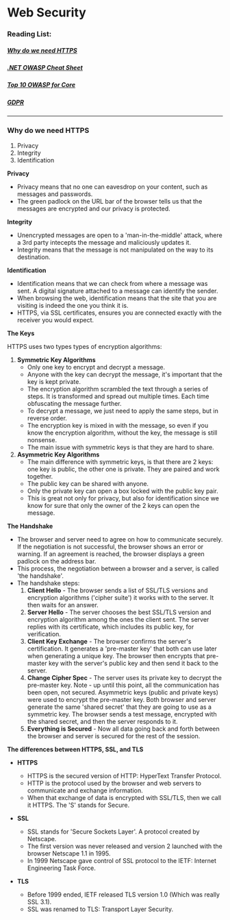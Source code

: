 # Web Security

### Reading List:

##### [Why do we need HTTPS](https://howhttps.works/why-do-we-need-https/)
##### [.NET OWASP Cheat Sheet](https://cheatsheetseries.owasp.org/cheatsheets/DotNet_Security_Cheat_Sheet.html)
##### [Top 10 OWASP for Core](https://dotnetcoretutorials.com/2017/10/16/owasp-top-10-asp-net-core-broken-authentication-session-management/)
##### [GDPR](https://www.microsoft.com/en-us/trust-center/privacy/gdpr-overview?&OCID=AID641639_SEM_CBaJdkAr&msclkid=69e6e33dba521b93d7d9b9c7e8f92223)

---

### Why do we need HTTPS

1. Privacy
2. Integrity
3. Identification

**Privacy**
 * Privacy means that no one can eavesdrop on your content, such as messages and passwords.
 * The green padlock on the URL bar of the browser tells us that the messages are encrypted and our privacy is protected.

**Integrity**
 * Unencrypted messages are open to a 'man-in-the-middle' attack, where a 3rd party intecepts the message and maliciously updates it. 
 * Integrity means that the message is not manipulated on the way to its destination.

**Identification**
 * Identification means that we can check from where a message was sent. A digital signature attached to a message can identify the sender.
 * When browsing the web, identification means that the site that you are visiting is indeed the one you think it is.
 * HTTPS, via SSL certificates, ensures you are connected exactly with the receiver you would expect.

**The Keys**

HTTPS uses two types types of encryption algorithms:

1. **Symmetric Key Algorithms**
    * Only one key to encrypt and decrypt a message.
    * Anyone with the key can decrypt the message, it's important that the key is kept private.
    * The encryption algorithm scrambled the text through a series of steps. It is transformed and spread out multiple times. Each time obfuscating the message further.
    * To decrypt a message, we just need to apply the same steps, but in reverse order.
    * The encryption key is mixed in with the message, so even if you know the encryption algorithm, without the key, the message is still nonsense.
    * The main issue with symmetric keys is that they are hard to share.
2. **Asymmetric Key Algorithms**
    * The main difference with symmetric keys, is that there are 2 keys: one key is public, the other one is private. They are paired and work together.
    * The public key can be shared with anyone. 
    * Only the private key can open a box locked with the public key pair.
    * This is great not only for privacy, but also for identification since we know for sure that only the owner of the 2 keys can open the message.


**The Handshake**

* The browser and server need to agree on how to communicate securely. If the negotiation is not successful, the browser shows an error or warning. If an agreement is reached, the browser displays a green padlock on the address bar.
* This process, the negotiation between a browser and a server, is called 'the handshake'.
* The handshake steps:
   1. **Client Hello** - The browser sends a list of SSL/TLS versions and encryption algorithms ('cipher suite') it works with to the server. It then waits for an answer. 
   2. **Server Hello** - The server chooses the best SSL/TLS version and encryption algorithm among the ones the client sent. The server replies with its certificate, which includes its public key, for verification. 
   3. **Client Key Exchange** - The browser confirms the server's certification. It generates a 'pre-master key' that both can use later when generating a unique key. The browser then encrypts that pre-master key with the server's public key and then send it back to the server.
   4. **Change Cipher Spec** - The server uses its private key to decrypt the pre-master key. Note - up until this point, all the communication has been open, not secured. Asymmetric keys (public and private keys) were used to encrypt the pre-master key. Both browser and server generate the same 'shared secret' that they are going to use as a symmetric key. The browser sends a test message, encrypted with the shared secret, and then the server responds to it. 
   5. **Everything is Secured** - Now all data going back and forth between the browser and server is secured for the rest of the session.

**The differences between HTTPS, SSL, and TLS**

* **HTTPS** 
   * HTTPS is the secured version of HTTP: HyperText Transfer Protocol.
   * HTTP is the protocol used by the browser and web servers to communicate and exchange information.
   * When that exchange of data is encrypted with SSL/TLS, then we call it HTTPS. The 'S' stands for Secure.

* **SSL** 
   * SSL stands for 'Secure Sockets Layer'. A protocol created by Netscape.
   * The first version was never released and version 2 launched with the browser Netscape 1.1 in 1995.
   * In 1999 Netscape gave control of SSL protocol to the IETF: Internet Engineering Task Force.

* **TLS** 
   * Before 1999 ended, IETF released TLS version 1.0 (Which was really SSL 3.1).
   * SSL was renamed to TLS: Transport Layer Security.
